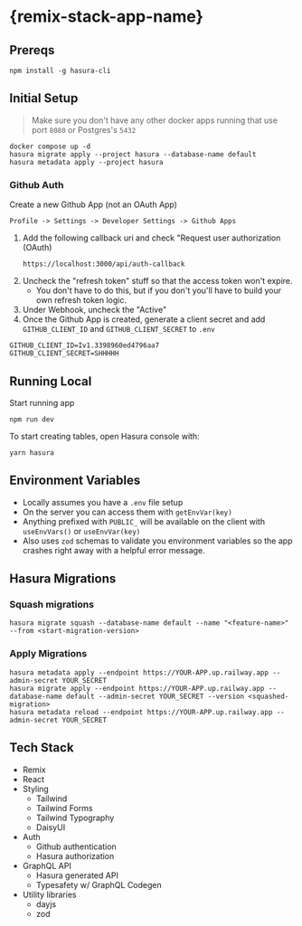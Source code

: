 # {remix-stack-app-name}

## Prereqs

```
npm install -g hasura-cli
```

## Initial Setup

> Make sure you don't have any other docker apps running that use port `8080` or Postgres's `5432`

```
docker compose up -d
hasura migrate apply --project hasura --database-name default
hasura metadata apply --project hasura
```

### Github Auth

Create a new Github App (not an OAuth App)

```
Profile -> Settings -> Developer Settings -> Github Apps
```

1. Add the following callback uri and check "Request user authorization (OAuth)
   ```
   https://localhost:3000/api/auth-callback
   ```
2. Uncheck the "refresh token" stuff so that the access token won't expire.
   - You don't have to do this, but if you don't you'll have to build your own refresh token logic.
3. Under Webhook, uncheck the "Active"
4. Once the Github App is created, generate a client secret and add `GITHUB_CLIENT_ID` and `GITHUB_CLIENT_SECRET` to `.env`

```
GITHUB_CLIENT_ID=Iv1.3398960ed4796aa7
GITHUB_CLIENT_SECRET=SHHHHH
```

## Running Local

Start running app

```
npm run dev
```

To start creating tables, open Hasura console with:

```
yarn hasura
```

## Environment Variables

- Locally assumes you have a `.env` file setup
- On the server you can access them with `getEnvVar(key)`
- Anything prefixed with `PUBLIC_` will be available on the client with `useEnvVars()` or `useEnvVar(key)`
- Also uses `zod` schemas to validate you environment variables so the app crashes right away with a helpful error message.

## Hasura Migrations

### Squash migrations

```
hasura migrate squash --database-name default --name "<feature-name>" --from <start-migration-version>
```

### Apply Migrations

```
hasura metadata apply --endpoint https://YOUR-APP.up.railway.app --admin-secret YOUR_SECRET
hasura migrate apply --endpoint https://YOUR-APP.up.railway.app --database-name default --admin-secret YOUR_SECRET --version <squashed-migration>
hasura metadata reload --endpoint https://YOUR-APP.up.railway.app --admin-secret YOUR_SECRET
```

## Tech Stack

- Remix
- React
- Styling
  - Tailwind
  - Tailwind Forms
  - Tailwind Typography
  - DaisyUI
- Auth
  - Github authentication
  - Hasura authorization
- GraphQL API
  - Hasura generated API
  - Typesafety w/ GraphQL Codegen
- Utility libraries
  - dayjs
  - zod
